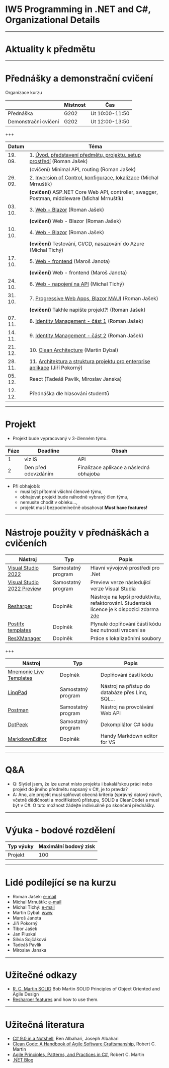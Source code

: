 # IW5 Programming in .NET and C#, Organizational Details

---
# Aktuality k předmětu
 
--- 
# Přednášky a demonstrační cvičení

Organizace kurzu

|                      |    Místnost |            Čas |
| -                    | -           | -              |
| Přednáška            | G202        | Ut 10:00-11:50 |
| Demonstrační cvičení | G202        | Ut 12:00-13:50 |

+++

| Datum   | Téma                                                                                                   |
| -       |--------------------------------------------------------------------------------------------------------|
| 19. 09. | 1. [Úvod, představení předmětu, projektu, setup prostředí](./Lectures/Lecture_01/) (Roman Jašek)       |
|         | (cvičení) Minimal API, routing (Roman Jašek)                                                           |
| 26. 09. | 2. [Inversion of Control, konfigurace, lokalizace](./Lectures/Lecture_02/) (Michal Mrnuštík)           |
|         | **(cvičení)** ASP&#46;NET Core Web API, controller, swagger, Postman, middleware (Michal Mrnuštík)     |
| 03. 10. | 3. [Web - Blazor](./Lectures/Lecture_03/) (Roman Jašek)                                                |
|         | **(cvičení)** Web - Blazor (Roman Jašek)                                                               |
| 10. 10. | 4. [Web - Blazor](./Lectures/Lecture_04/) (Roman Jašek)                                                |
|         | **(cvičení)** Testování, CI/CD, nasazování do Azure (Michal Tichý)                                     |
| 17. 10. | 5. [Web - frontend](./Lectures/Lecture_05/) (Maroš Janota)                                             |
|         | **(cvičení)** Web - frontend (Maroš Janota)                                                            |
| 24. 10. | 6. [Web - napojení na API](./Lectures/Lecture_06/) (Michal Tichý)                                      |
| 31. 10. | 7. [Progressive Web Apps, Blazor MAUI](./Lectures/Lecture_07/) (Roman Jašek)                           |
|         | **(cvičení)** Takhle napište projekt?! (Roman Jašek)                                                   |
| 07. 11. | 8. [Identity Management - část 1](./Lectures/Lecture_08/) (Roman Jašek)                                |
| 14. 11. | 9. [Identity Management - část 2](./Lectures/Lecture_09/) (Roman Jašek)                                |
| 21. 12. | 10. [Clean Architecture](./Lectures/Lecture_10/) (Martin Dybal)                                        |
| 28. 11. | 11. [Architektura a struktura projektu pro enterprise aplikace](./Lectures/Lecture_11/) (Jiří Pokorný) |
| 05. 12. | React (Tadeáš Pavlík, Miroslav Janska)                                                                 |
| 12. 12. | Přednáška dle hlasování studentů                                                                       |

--- 

# Projekt
* Projekt bude vypracovaný v 3-členném týmu. 

| Fáze |               Deadline |                                   Obsah |
| ---- |------------------------| --------------------------------------- |
| 1    |                 viz IS | API                                     |
| 2    |    Den před odevzdáním | Finalizace aplikace a následná obhajoba |

* Při obhajobě:
  * musí být přítomni všichni členové týmu,
  * obhajovat projekt bude náhodně vybraný člen týmu,
  * nemusíte chodit v obleku...,
  * projekt musí bezpodmínečně obsahovat **Must have features!**

--- 
# Nástroje použity v přednáškách a cvičeních

| Nástroj  |  Typ   | Popis |
| -------- |  ------| -------|
|[Visual Studio 2022](https://aka.ms/devtoolsforteaching)| Samostatný program | Hlavní vývojové prostředí pro .Net |
|[Visual Studio 2022 Preview](https://visualstudio.microsoft.com/vs/preview/)| Samostatný program | Preview verze následující verze Visual Studia |
|[Resharper](https://www.jetbrains.com/resharper/) | Doplněk | Nástroje na lepší produktivitu, refaktorování. Studentská licence je k dispozici zdarma [zde](https://www.jetbrains.com/student/) |
|[Postifx templates](https://github.com/controlflow/resharper-postfix) | Doplněk | Plynulé doplňování částí kódu bez nutnosti vracení se |
|[ResXManager](https://github.com/dotnet/ResXResourceManager) | Doplněk | Práce s lokalizačními soubory |

+++

| Nástroj  |  Typ   | Popis |
| -------- |  ------| -------|
|[Mnemonic Live Templates](https://github.com/JetBrains/mnemonics) | Doplněk | Doplňování částí kódu |
|[LinqPad](http://www.linqpad.net/) | Samostatný program  | Nástroj na přístup do databáze přes Linq, SQL… |
|[Postman](https://www.postman.com/) | Samostatný program  | Nástroj na provolávání Web API |
|[DotPeek](https://www.jetbrains.com/decompiler/) | Samostatný program  | Dekompilátor C# kódu |
|[MarkdownEditor](https://marketplace.visualstudio.com/items?itemName=MadsKristensen.MarkdownEditor)| Doplněk| Handy Markdown editor for VS |

--- 
# Q&A

* Q: Slyšel jsem, že lze uznat místo projektu i bakalářskou práci nebo projekt do jiného předmětu napsaný v C#, je to pravda?
* A: Ano, ale projekt musí splňovat obecná kriteria (správný datový návrh, včetně dědičnosti a modifikátorů přístupu, SOLID a CleanCode) a musí být v C#. O tuto možnost žádejte indiviuálně po skončení přednášky.

---
# Výuka - bodové rozdělení

|          Typ výuky |     Maximální bodový zisk |
| ------------------ | ------------------------- |
| Projekt            |                       100 |

--- 
# Lidé podílející se na kurzu
* Roman Jašek: [e-mail](mailto:roman.jasek@riganti.cz)
* Michal Mrnuštík: [e-mail](mailto:michal.mrnustik@outlook.com)
* Michal Tichý: [e-mail](mailto:edu@tichymichal.net)
* Martin Dybal: [www](https://www.dybal.it/)
* Maroš Janota
* Jiří Pokorný
* Tibor Jašek
* Jan Pluskal
* Silvia Sojčáková
* Tadeáš Pavlík
* Miroslav Janska

--- 
# Užitečné odkazy
* [R. C. Martin SOLID](https://youtu.be/TMuno5RZNeE?t=757) Bob Martin SOLID Principles of Object Oriented and Agile Design 
* [Resharper features](https://www.jetbrains.com/resharper/features/) and how to use them.

--- 
# Užitečná literatura
* [C# 9.0 in a Nutshell](http://www.albahari.com/nutshell/), Ben Albahari, Joseph Albahari
* [Clean Code: A Handbook of Agile Software Craftsmanship](https://books.google.cz/books?id=hjEFCAAAQBAJ), Robert C. Martin
* [Agile Principles, Patterns, and Practices in C#](https://books.google.cz/books?id=hckt7v6g09oC), Robert C. Martin
* [.NET Blog](https://devblogs.microsoft.com/dotnet/)
